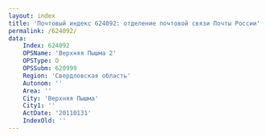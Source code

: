 ```yaml
---
layout: index
title: 'Почтовый индекс 624092: отделение почтовой связи Почты России'
permalink: /624092/
data:
    Index: 624092
    OPSName: 'Верхняя Пышма 2'
    OPSType: О
    OPSSubm: 620999
    Region: 'Свердловская область'
    Autonom: ''
    Area: ''
    City: 'Верхняя Пышма'
    City1: ''
    ActDate: '20110131'
    IndexOld: ''
---
```

